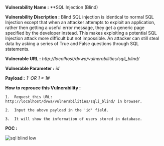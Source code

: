 **Vulnerability Name :** **SQL Injection (Blind)

**Vulnerability Discription :** Blind SQL injection is identical to normal SQL Injection except that when an attacker attempts to exploit an application, rather then getting a useful error message, they get a generic page specified by the developer instead. This makes exploiting a potential SQL Injection attack more difficult but not impossible. An attacker can still steal data by asking a series of True and False questions through SQL statements.

**Vulnerable URL :** *http://localhost/dvwa/vulnerabilities/sqli_blind/*

**Vulnerable Parameter :** *id*

**Payload :** *1' OR 1 = 1#*

**How to reprouce this Vulnerability :**

    1.  Request this URL: http://localhost/dvwa/vulnerabilities/sqli_blind/ in browser.
        
    2.  Input the above payload in the 'id' field.
    
    3.  It will show the information of users stored in database.
    
**POC :**
   
   ![sql blind low](https://user-images.githubusercontent.com/36234942/61800591-ec7def80-ae4a-11e9-8c1c-e75e698e7265.PNG)
